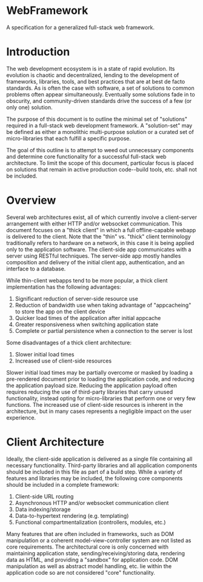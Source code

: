 WebFramework
============

A specification for a generalized full-stack web framework.

Introduction
============

The web development ecosystem is in a state of rapid evolution. Its evolution is chaotic and decentralized, lending to the development of frameworks, libraries, tools, and best practices that are at best de facto standards. As is often the case with software, a set of solutions to common problems often appear simultaneously. Eventually some solutions fade in to obscurity, and community-driven standards drive the success of a few (or only one) solution.

The purpose of this document is to outline the minimal set of "solutions" required in a full-stack web development framework. A "solution-set" may be defined as either a monolithic multi-purpose solution or a curated set of micro-libraries that each fulfill a specific purpose.

The goal of this outline is to attempt to weed out unnecessary components and determine core functionality for a successful full-stack web architecture. To limit the scope of this document, particular focus is placed on solutions that remain in active production code--build tools, etc. shall not be included.

Overview
========

Several web architectures exist, all of which currently involve a client-server arrangement with either HTTP and/or websocket communication. This document focuses on a "thick client" in which a full offline-capable webapp is delivered to the client. Note that the "thin" vs. "thick" client terminology traditionally refers to hardware on a network, in this case it is being applied only to the application software. The client-side app communicates with a server using RESTful techniques. The server-side app mostly handles composition and delivery of the initial client app, authentication, and an interface to a database.

While thin-client webapps tend to be more popular, a thick client implementation has the following advantages:

1. Significant reduction of server-side resource use
2. Reduction of bandwidth use when taking advantage of "appcacheing" to store the app on the client device
3. Quicker load times of the application after initial appcache
4. Greater responsiveness when switching application state
5. Complete or partial persistence when a connection to the server is lost

Some disadvantages of a thick client architecture:

1. Slower initial load times
2. Increased use of client-side resources

Slower initial load times may be partially overcome or masked by loading a pre-rendered document prior to loading the application code, and reducing the application payload size. Reducing the application payload often requires reducing the use of third-party libraries that carry unused functionality, instead opting for micro-libraries that perform one or very few functions. The increased use of client-side resources is inherent in the architecture, but in many cases represents a negligible impact on the user experience.

Client Architecture
===================

Ideally, the client-side application is delivered as a single file containing all necessary functionality. Third-party libraries and all application components should be included in this file as part of a build step. While a variety of features and libraries may be included, the following core components should be included in a complete framework:

1. Client-side URL routing
2. Asynchronous HTTP and/or websocket communication client
3. Data indexing/storage
4. Data-to-hypertext rendering (e.g. templating)
5. Functional compartmentalization (controllers, modules, etc.)

Many features that are often included in frameworks, such as DOM manipulation or a coherent model-view-controller system are not listed as core requirements. The architectural core is only concerned with maintaining application state, sending/receiving/storing data, rendering data as HTML, and providing a "sandbox" for application code. DOM manipulation as well as abstract model handling, etc. lie within the application code so are not considered "core" functionality.
